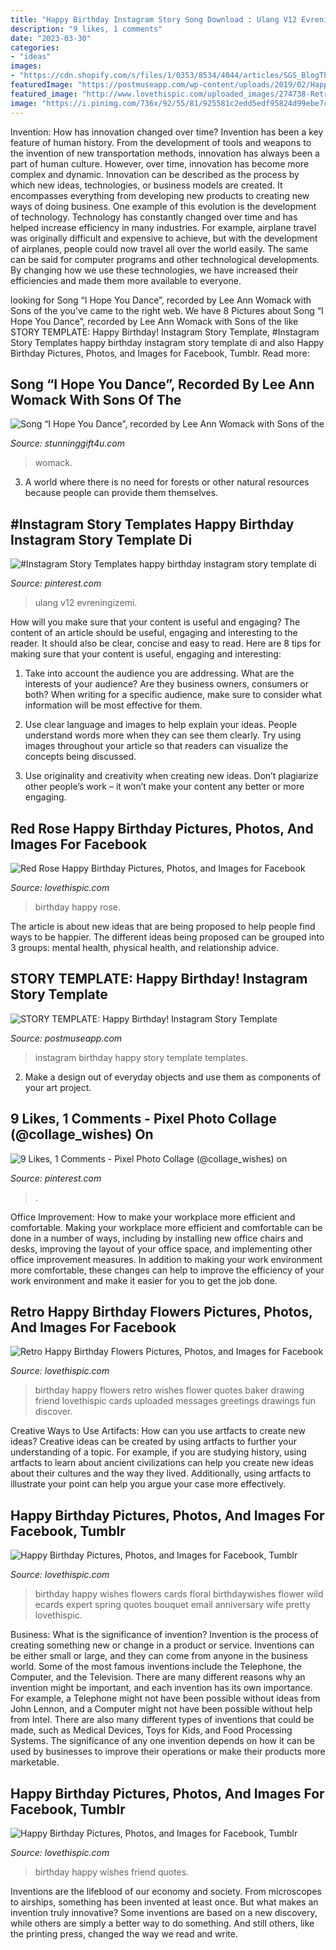 ```yaml
---
title: "Happy Birthday Instagram Story Song Download : Ulang V12 Evreningizemi"
description: "9 likes, 1 comments"
date: "2023-03-30"
categories:
- "ideas"
images:
- "https://cdn.shopify.com/s/files/1/0353/8534/4044/articles/SGS_BlogThumbn1ail_Edit_1200x1200.jpg?v=1627957194"
featuredImage: "https://postmuseapp.com/wp-content/uploads/2019/02/Happy-Birthday-Instagram-Story-Template-LZ9dtauk3qZmYUpZph0.png"
featured_image: "http://www.lovethispic.com/uploaded_images/274738-Retro-Happy-Birthday-Flowers.jpg"
image: "https://i.pinimg.com/736x/92/55/81/925581c2edd5edf95824d99ebe7cbcaa.jpg"
---
```



Invention: How has innovation changed over time?
Invention has been a key feature of human history. From the development of tools and weapons to the invention of new transportation methods, innovation has always been a part of human culture. However, over time, innovation has become more complex and dynamic. Innovation can be described as the process by which new ideas, technologies, or business models are created. It encompasses everything from developing new products to creating new ways of doing business.
One example of this evolution is the development of technology. Technology has constantly changed over time and has helped increase efficiency in many industries. For example, airplane travel was originally difficult and expensive to achieve, but with the development of airplanes, people could now travel all over the world easily. The same can be said for computer programs and other technological developments. By changing how we use these technologies, we have increased their efficiencies and made them more available to everyone.

	

		
looking for Song “I Hope You Dance”, recorded by Lee Ann Womack with Sons of the you've came to the right web. We have 8 Pictures about Song “I Hope You Dance”, recorded by Lee Ann Womack with Sons of the like STORY TEMPLATE: Happy Birthday! Instagram Story Template, #Instagram Story Templates happy birthday instagram story template di and also Happy Birthday Pictures, Photos, and Images for Facebook, Tumblr. Read more:
		
    
## Song “I Hope You Dance”, Recorded By Lee Ann Womack With Sons Of The

<img loading=lazy src="https://cdn.shopify.com/s/files/1/0353/8534/4044/articles/SGS_BlogThumbn1ail_Edit_1200x1200.jpg?v=1627957194" onerror="this.onerror=null;this.src='https://tse4.mm.bing.net/th?id=OIP.7hKlifUwlgUdx--mhEzu9AHaFw&amp;pid=15.1';" alt="Song “I Hope You Dance”, recorded by Lee Ann Womack with Sons of the">

_Source: stunninggift4u.com_

>womack. 

	

3. A world where there is no need for forests or other natural resources because people can provide them themselves. 

    
## #Instagram Story Templates Happy Birthday Instagram Story Template Di

<img loading=lazy src="https://i.pinimg.com/736x/12/b0/74/12b0745ff037d8b3a9acf8618b44f681.jpg" onerror="this.onerror=null;this.src='https://tse2.mm.bing.net/th?id=OIP.82kIQxJfZxoF4-3GZlzKBgHaNK&amp;pid=15.1';" alt="#Instagram Story Templates happy birthday instagram story template di">

_Source: pinterest.com_

>ulang v12 evreningizemi. 

	

How will you make sure that your content is useful and engaging?
The content of an article should be useful, engaging and interesting to the reader. It should also be clear, concise and easy to read. Here are 8 tips for making sure that your content is useful, engaging and interesting:
1. Take into account the audience you are addressing. What are the interests of your audience? Are they business owners, consumers or both? When writing for a specific audience, make sure to consider what information will be most effective for them.

2. Use clear language and images to help explain your ideas. People understand words more when they can see them clearly. Try using images throughout your article so that readers can visualize the concepts being discussed.

3. Use originality and creativity when creating new ideas. Don’t plagiarize other people’s work – it won’t make your content any better or more engaging.

    
## Red Rose Happy Birthday Pictures, Photos, And Images For Facebook

<img loading=lazy src="http://www.lovethispic.com/uploaded_images/344162-Red-Rose-Happy-Birthday.jpg" onerror="this.onerror=null;this.src='https://tse2.mm.bing.net/th?id=OIP.nkP5d7wyJueP6pPJqGBIdQAAAA&amp;pid=15.1';" alt="Red Rose Happy Birthday Pictures, Photos, and Images for Facebook">

_Source: lovethispic.com_

>birthday happy rose. 

	

The article is about new ideas that are being proposed to help people find ways to be happier. The different ideas being proposed can be grouped into 3 groups: mental health, physical health, and relationship advice.

    
## STORY TEMPLATE: Happy Birthday! Instagram Story Template

<img loading=lazy src="https://postmuseapp.com/wp-content/uploads/2019/02/Happy-Birthday-Instagram-Story-Template-LZ9dtauk3qZmYUpZph0.png" onerror="this.onerror=null;this.src='https://tse1.mm.bing.net/th?id=OIP.etydT8fM97p46OtMnyJ_bAHaNK&amp;pid=15.1';" alt="STORY TEMPLATE: Happy Birthday! Instagram Story Template">

_Source: postmuseapp.com_

>instagram birthday happy story template templates. 

	

2. Make a design out of everyday objects and use them as components of your art project.

    
## 9 Likes, 1 Comments - Pixel Photo Collage (@collage_wishes) On

<img loading=lazy src="https://i.pinimg.com/736x/92/55/81/925581c2edd5edf95824d99ebe7cbcaa.jpg" onerror="this.onerror=null;this.src='https://tse2.mm.bing.net/th?id=OIP.2DyLbJgXh2DOsK3ANp0E0QHaJQ&amp;pid=15.1';" alt="9 Likes, 1 Comments - Pixel Photo Collage (@collage_wishes) on">

_Source: pinterest.com_

>. 

	

Office Improvement: How to make your workplace more efficient and comfortable.
Making your workplace more efficient and comfortable can be done in a number of ways, including by installing new office chairs and desks, improving the layout of your office space, and implementing other office improvement measures. In addition to making your work environment more comfortable, these changes can help to improve the efficiency of your work environment and make it easier for you to get the job done.

    
## Retro Happy Birthday Flowers Pictures, Photos, And Images For Facebook

<img loading=lazy src="http://www.lovethispic.com/uploaded_images/274738-Retro-Happy-Birthday-Flowers.jpg" onerror="this.onerror=null;this.src='https://tse2.mm.bing.net/th?id=OIP.oaOCYrnBC6-X7lRG3gcpyAHaKX&amp;pid=15.1';" alt="Retro Happy Birthday Flowers Pictures, Photos, and Images for Facebook">

_Source: lovethispic.com_

>birthday happy flowers retro wishes flower quotes baker drawing friend lovethispic cards uploaded messages greetings drawings fun discover. 

	

Creative Ways to Use Artifacts: How can you use artfacts to create new ideas?
Creative ideas can be created by using artfacts to further your understanding of a topic. For example, if you are studying history, using artfacts to learn about ancient civilizations can help you create new ideas about their cultures and the way they lived. Additionally, using artfacts to illustrate your point can help you argue your case more effectively.

    
## Happy Birthday Pictures, Photos, And Images For Facebook, Tumblr

<img loading=lazy src="https://cache.lovethispic.com/uploaded_images/201636-Happy-Birthday.png" onerror="this.onerror=null;this.src='https://tse1.mm.bing.net/th?id=OIP.V-NwrnaN6xBaklmcLW8oJwHaLH&amp;pid=15.1';" alt="Happy Birthday Pictures, Photos, and Images for Facebook, Tumblr">

_Source: lovethispic.com_

>birthday happy wishes flowers cards floral birthdaywishes flower wild ecards expert spring quotes bouquet email anniversary wife pretty lovethispic. 

	

Business: What is the significance of invention?
Invention is the process of creating something new or change in a product or service. Inventions can be either small or large, and they can come from anyone in the business world. Some of the most famous inventions include the Telephone, the Computer, and the Television. There are many different reasons why an invention might be important, and each invention has its own importance. For example, a Telephone might not have been possible without ideas from John Lennon, and a Computer might not have been possible without help from Intel. 
There are also many different types of inventions that could be made, such as Medical Devices, Toys for Kids, and Food Processing Systems. The significance of any one invention depends on how it can be used by businesses to improve their operations or make their products more marketable.

    
## Happy Birthday Pictures, Photos, And Images For Facebook, Tumblr

<img loading=lazy src="http://www.lovethispic.com/uploaded_images/274280-Happy-Birthday.jpg" onerror="this.onerror=null;this.src='https://tse3.mm.bing.net/th?id=OIP.UjYWCgZ9T-vFyWtUll65kAHaEK&amp;pid=15.1';" alt="Happy Birthday Pictures, Photos, and Images for Facebook, Tumblr">

_Source: lovethispic.com_

>birthday happy wishes friend quotes. 

	

Inventions are the lifeblood of our economy and society. From microscopes to airships, something has been invented at least once. But what makes an invention truly innovative? Some inventions are based on a new discovery, while others are simply a better way to do something. And still others, like the printing press, changed the way we read and write.

